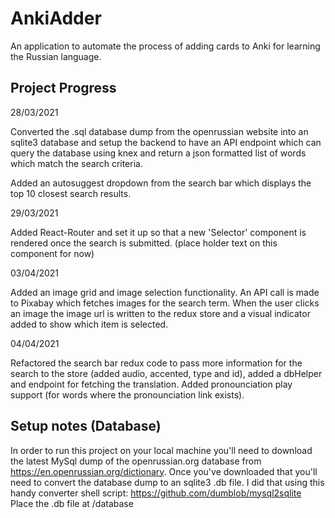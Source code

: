 # AnkiAdder

An application to automate the process of adding cards to Anki for learning the Russian language. 

## Project Progress 

28/03/2021

Converted the .sql database dump from the openrussian website into an sqlite3 database and setup the backend to have an API endpoint which can query the database using knex and return a json formatted list of words which match the search criteria. 

Added an autosuggest dropdown from the search bar which displays the top 10 closest search results.

29/03/2021

Added React-Router and set it up so that a new 'Selector' component is rendered once the search is submitted. (place holder text on this component for now)

03/04/2021 

Added an image grid and image selection functionality. An API call is made to Pixabay which fetches images for the search term. When the user clicks an image the image url is written to the redux store and a visual indicator added to show which item is selected.  

04/04/2021 

Refactored the search bar redux code to pass more information for the search to the store (added audio, accented, type and id), added a dbHelper and endpoint for fetching the translation. Added pronounciation play support (for words where the pronounciation link exists).

## Setup notes (Database)

In order to run this project on your local machine you'll need to download the latest MySql dump of the openrussian.org database from https://en.openrussian.org/dictionary. Once you've downloaded that you'll need to convert the database dump to an sqlite3 .db file. I did that using this handy converter shell script: https://github.com/dumblob/mysql2sqlite 
Place the .db file at /database